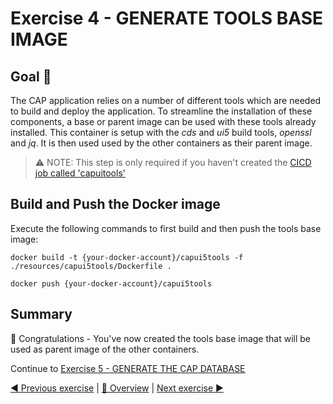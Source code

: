 # Exercise 4 - GENERATE TOOLS BASE IMAGE

## Goal 🎯

The CAP application relies on a number of different tools which are needed to build and deploy the application. To streamline the installation of these components, a base or parent image can be used with these tools already installed. This container is setup with the *cds* and *ui5* build tools, *openssl* and *jq*. It is then used used by the other containers as their parent image.

> ⚠ NOTE: This step is only required if you haven't created the [CICD job called 'capuitools'](../ex3#exercise-354---capuitools---optional)

## Build and Push the Docker image

Execute the following commands to first build and then push the tools base image:

```shell
docker build -t {your-docker-account}/capui5tools -f ./resources/capui5tools/Dockerfile .
```

```shell
docker push {your-docker-account}/capui5tools
```

## Summary

🎉 Congratulations - You've now created the tools base image that will be used as parent image of the other containers.

Continue to [Exercise 5 - GENERATE THE CAP DATABASE](../ex5/README.md)

[◀ Previous exercise](../ex3/README.md) | [🔼 Overview](../../README.md) | [Next exercise ▶](../ex5/README.md)
